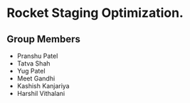 # Rocket Staging Optimization.

## Group Members

- Pranshu Patel
- Tatva Shah
- Yug Patel
- Meet Gandhi
- Kashish Kanjariya
- Harshil Vithalani